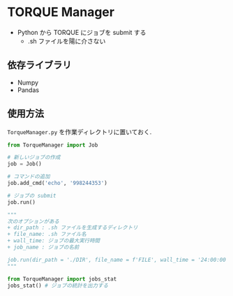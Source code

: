 # TORQUE Manager
+ Python から TORQUE にジョブを submit する
  + .sh ファイルを陽に介さない

## 依存ライブラリ
+ Numpy
+ Pandas

## 使用方法
`TorqueManager.py` を作業ディレクトリに置いておく. 

```python
from TorqueManager import Job

# 新しいジョブの作成
job = Job()

# コマンドの追加
job.add_cmd('echo', '998244353')

# ジョブの submit
job.run()

"""
次のオプションがある
+ dir_path : .sh ファイルを生成するディレクトリ
+ file_name: .sh ファイル名
+ wall_time: ジョブの最大実行時間
+ job_name : ジョブの名前

job.run(dir_path = './DIR', file_name = f'FILE', wall_time = '24:00:00', job_name = f'JOB')
"""
```

```python
from TorqueManager import jobs_stat
jobs_stat() # ジョブの統計を出力する
```

